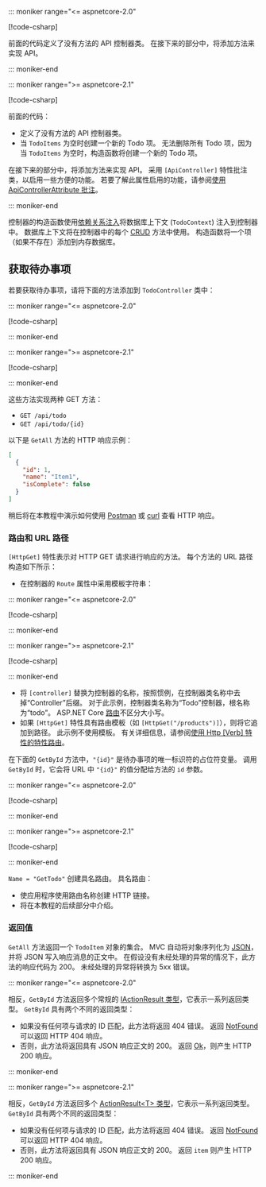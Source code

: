 ::: moniker range="<= aspnetcore-2.0"

[!code-csharp[](../../tutorials/first-web-api/samples/2.0/TodoApi/Controllers/TodoController2.cs?name=snippet_todo1)]

前面的代码定义了没有方法的 API 控制器类。 在接下来的部分中，将添加方法来实现 API。

::: moniker-end

::: moniker range=">= aspnetcore-2.1"

[!code-csharp[](../../tutorials/first-web-api/samples/2.1/TodoApi/Controllers/TodoController2.cs?name=snippet_todo1)]

前面的代码：

* 定义了没有方法的 API 控制器类。
* 当 `TodoItems` 为空时创建一个新的 Todo 项。 无法删除所有 Todo 项，因为当 `TodoItems` 为空时，构造函数将创建一个新的 Todo 项。

在接下来的部分中，将添加方法来实现 API。 采用 `[ApiController]` 特性批注类，以启用一些方便的功能。 若要了解此属性启用的功能，请参阅[使用 ApiControllerAttribute 批注](xref:web-api/index#annotation-with-apicontrollerattribute)。

::: moniker-end

控制器的构造函数使用[依赖关系注入](xref:fundamentals/dependency-injection)将数据库上下文 (`TodoContext`) 注入到控制器中。 数据库上下文将在控制器中的每个 [CRUD](https://wikipedia.org/wiki/Create,_read,_update_and_delete) 方法中使用。 构造函数将一个项（如果不存在）添加到内存数据库。

## <a name="get-to-do-items"></a>获取待办事项

若要获取待办事项，请将下面的方法添加到 `TodoController` 类中：

::: moniker range="<= aspnetcore-2.0"

[!code-csharp[](../../tutorials/first-web-api/samples/2.0/TodoApi/Controllers/TodoController.cs?name=snippet_GetAll)]

::: moniker-end

::: moniker range=">= aspnetcore-2.1"

[!code-csharp[](../../tutorials/first-web-api/samples/2.1/TodoApi/Controllers/TodoController.cs?name=snippet_GetAll)]

::: moniker-end

这些方法实现两种 GET 方法：

* `GET /api/todo`
* `GET /api/todo/{id}`

以下是 `GetAll` 方法的 HTTP 响应示例：

```json
[
  {
    "id": 1,
    "name": "Item1",
    "isComplete": false
  }
]
```

稍后将在本教程中演示如何使用 [Postman](https://www.getpostman.com/) 或 [curl](https://curl.haxx.se/docs/manpage.html) 查看 HTTP 响应。

### <a name="routing-and-url-paths"></a>路由和 URL 路径

`[HttpGet]` 特性表示对 HTTP GET 请求进行响应的方法。 每个方法的 URL 路径构造如下所示：

* 在控制器的 `Route` 属性中采用模板字符串：

::: moniker range="<= aspnetcore-2.0"

[!code-csharp[](../../tutorials/first-web-api/samples/2.0/TodoApi/Controllers/TodoController.cs?name=TodoController&highlight=3)]

::: moniker-end

::: moniker range=">= aspnetcore-2.1"

[!code-csharp[](../../tutorials/first-web-api/samples/2.1/TodoApi/Controllers/TodoController.cs?name=TodoController&highlight=3)]

::: moniker-end

* 将 `[controller]` 替换为控制器的名称，按照惯例，在控制器类名称中去掉“Controller”后缀。 对于此示例，控制器类名称为“Todo”控制器，根名称为“todo”。 ASP.NET Core [路由](xref:mvc/controllers/routing)不区分大小写。
* 如果 `[HttpGet]` 特性具有路由模板（如 `[HttpGet("/products")]`），则将它追加到路径。 此示例不使用模板。 有关详细信息，请参阅[使用 Http [Verb] 特性的特性路由](xref:mvc/controllers/routing#attribute-routing-with-httpverb-attributes)。

在下面的 `GetById` 方法中，`"{id}"` 是待办事项的唯一标识符的占位符变量。 调用 `GetById` 时，它会将 URL 中 `"{id}"` 的值分配给方法的 `id` 参数。

::: moniker range="<= aspnetcore-2.0"

[!code-csharp[](../../tutorials/first-web-api/samples/2.0/TodoApi/Controllers/TodoController.cs?name=snippet_GetByID&highlight=1-2)]

::: moniker-end

::: moniker range=">= aspnetcore-2.1"

[!code-csharp[](../../tutorials/first-web-api/samples/2.1/TodoApi/Controllers/TodoController.cs?name=snippet_GetByID&highlight=1-2)]

::: moniker-end

`Name = "GetTodo"` 创建具名路由。 具名路由：

* 使应用程序使用路由名称创建 HTTP 链接。
* 将在本教程的后续部分中介绍。

### <a name="return-values"></a>返回值

`GetAll` 方法返回一个 `TodoItem` 对象的集合。 MVC 自动将对象序列化为 [JSON](https://www.json.org/)，并将 JSON 写入响应消息的正文中。 在假设没有未经处理的异常的情况下，此方法的响应代码为 200。 未经处理的异常将转换为 5xx 错误。

::: moniker range="<= aspnetcore-2.0"

相反，`GetById` 方法返回多个常规的 [IActionResult 类型](xref:web-api/action-return-types#iactionresult-type)，它表示一系列返回类型。 `GetById` 具有两个不同的返回类型：

* 如果没有任何项与请求的 ID 匹配，此方法将返回 404 错误。 返回 [NotFound](/dotnet/api/microsoft.aspnetcore.mvc.controllerbase.notfound) 可以返回 HTTP 404 响应。
* 否则，此方法将返回具有 JSON 响应正文的 200。 返回 [Ok](/dotnet/api/microsoft.aspnetcore.mvc.controllerbase.ok)，则产生 HTTP 200 响应。

::: moniker-end

::: moniker range=">= aspnetcore-2.1"

相反，`GetById` 方法返回多个 [ActionResult\<T> 类型](xref:web-api/action-return-types#actionresultt-type)，它表示一系列返回类型。 `GetById` 具有两个不同的返回类型：

* 如果没有任何项与请求的 ID 匹配，此方法将返回 404 错误。 返回 [NotFound](/dotnet/api/microsoft.aspnetcore.mvc.controllerbase.notfound) 可以返回 HTTP 404 响应。
* 否则，此方法将返回具有 JSON 响应正文的 200。 返回 `item` 则产生 HTTP 200 响应。

::: moniker-end
